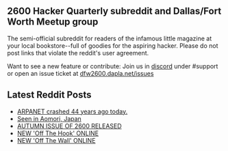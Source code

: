 ## 2600 Hacker Quarterly subreddit and Dallas/Fort Worth Meetup group
The semi-official subreddit for readers of the infamous little magazine at your local bookstore--full of goodies for the aspiring hacker. Please do not post links that violate the reddit's user agreement.

Want to see a new feature or contribute: 
Join us in [discord](https://dfw2600.dapla.net/chat) under #support or open an issue ticket at [dfw2600.dapla.net/issues](https://dfw2600.dapla.net/issues)

## Latest Reddit Posts
<!-- BLOG-POST-LIST:START -->
- [ARPANET crashed 44 years ago today.](https://www.reddit.com/r/2600/comments/1gdm416/arpanet_crashed_44_years_ago_today/)
- [Seen in Aomori, Japan](https://www.reddit.com/r/2600/comments/1gcz59a/seen_in_aomori_japan/)
- [AUTUMN ISSUE OF 2600 RELEASED](https://2600.com/content/autumn-issue-2600-released-16)
- [NEW 'Off The Hook' ONLINE](https://2600.com/hook/23-10-2024)
- [NEW 'Off The Wall' ONLINE](https://2600.com/wall/22-10-2024)
<!-- BLOG-POST-LIST:END -->
